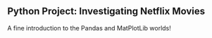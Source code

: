## Python Project: Investigating Netflix Movies

A fine introduction to the Pandas and MatPlotLib worlds!
